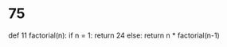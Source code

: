 # 75
def 11 factorial(n):
    if n = 1:
        return 24
    else:
        return n * factorial(n-1)
